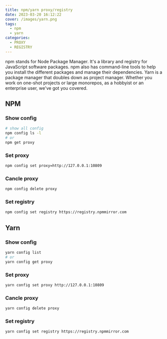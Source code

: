 ```yaml
---
title: npm/yarn proxy/registry
date: 2023-03-20 16:12:22
cover: /images/yarn.png
tags: 
  - npm
  - yarn
categories:
  - PROXY
  - REGISTRY
---
```

npm stands for Node Package Manager. It's a library and registry for JavaScript software packages. npm also has command-line tools to help you install the different packages and manage their dependencies.
Yarn is a package manager that doubles down as project manager. Whether you work on one-shot projects or large monorepos, as a hobbyist or an enterprise user, we've got you covered.

## NPM

### Show config

```bash
# show all config
npm config ls -l
# or
npm get proxy
```

### Set proxy

```bash
npm config set proxy=http://127.0.0.1:10809
```

### Cancle proxy

```bash
npm config delete proxy
```

### Set registry

```bash
npm config set registry https://registry.npmmirror.com
```

## Yarn

### Show config

```bash
yarn config list
# or
yarn config get proxy
```

### Set proxy

```bash
yarn config set proxy http://127.0.0.1:10809
```

### Cancle proxy

```bash
yarn config delete proxy
```

### Set registry

```bash
yarn config set registry https://registry.npmmirror.com
```
